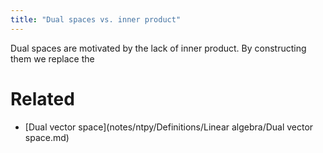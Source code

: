 ```yaml
---
title: "Dual spaces vs. inner product"
---
```


      

Dual spaces are motivated by the lack of inner product. By constructing them we replace the

# Related
- [Dual vector space](notes/ntpy/Definitions/Linear algebra/Dual vector space.md)